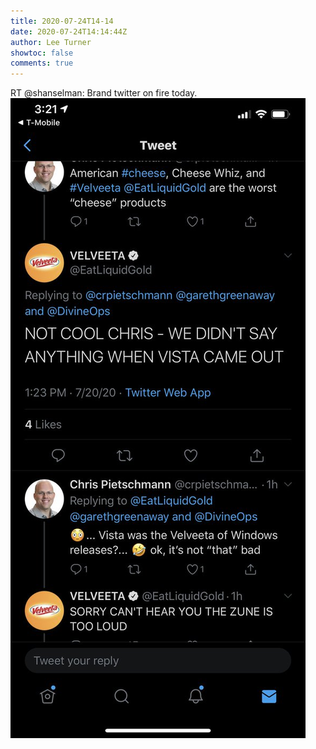 ```yaml
---
title: 2020-07-24T14-14
date: 2020-07-24T14:14:44Z
author: Lee Turner
showtoc: false
comments: true
---
```


RT @shanselman: Brand twitter on fire today. ![](/img/x//1286666127192530946-EdZxUXkU8AA-4-N.jpg)

